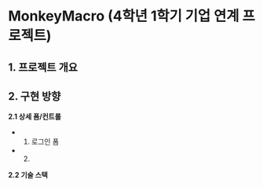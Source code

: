 # MonkeyMacro (4학년 1학기 기업 연계 프로젝트)

## 1. 프로젝트 개요


## 2. 구현 방향
**2.1 상세 폼/컨트롤**
- 1. 로그인 폼
- 2. 

**2.2 기술 스택**

